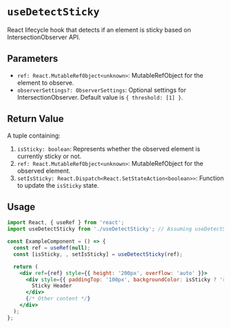 # `useDetectSticky`

React lifecycle hook that detects if an element is sticky based on IntersectionObserver API.

## Parameters

- `ref: React.MutableRefObject<unknown>`: MutableRefObject for the element to observe.
- `observerSettings?: ObserverSettings`: Optional settings for IntersectionObserver. Default value is `{ threshold: [1] }`.

## Return Value

A tuple containing:
1. `isSticky: boolean`: Represents whether the observed element is currently sticky or not.
2. `ref: React.MutableRefObject<unknown>`: MutableRefObject for the observed element.
3. `setIsSticky: React.Dispatch<React.SetStateAction<boolean>>`: Function to update the `isSticky` state.

## Usage

```jsx
import React, { useRef } from 'react';
import useDetectSticky from './useDetectSticky'; // Assuming useDetectSticky is in a separate file

const ExampleComponent = () => {
  const ref = useRef(null);
  const [isSticky, , setIsSticky] = useDetectSticky(ref);

  return (
    <div ref={ref} style={{ height: '200px', overflow: 'auto' }}>
      <div style={{ paddingTop: '100px', backgroundColor: isSticky ? 'red' : 'transparent' }}>
        Sticky Header
      </div>
      {/* Other content */}
    </div>
  );
};

```